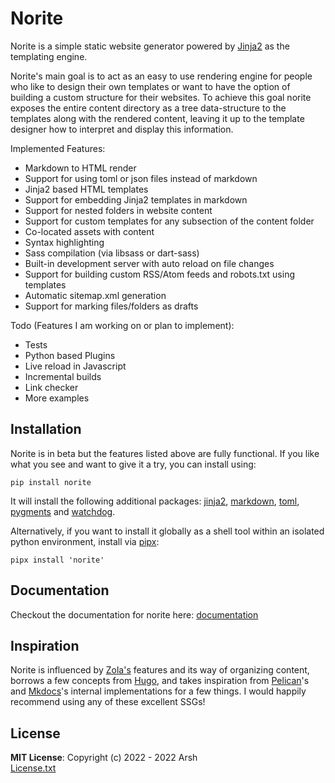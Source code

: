 # Norite

Norite is a simple static website generator powered by [Jinja2](https://palletsprojects.com/p/jinja) as the templating engine.

Norite's main goal is to act as an easy to use rendering engine for people who like to design their own templates or want to have the option of building a custom structure for their websites. To achieve this goal norite exposes the entire content directory as a tree data-structure to the templates along with the rendered content, leaving it up to the template designer how to interpret and display this information.

Implemented Features:
- Markdown to HTML render
- Support for using toml or json files instead of markdown
- Jinja2 based HTML templates
- Support for embedding Jinja2 templates in markdown
- Support for nested folders in website content
- Support for custom templates for any subsection of the content folder
- Co-located assets with content
- Syntax highlighting
- Sass compilation (via libsass or dart-sass)
- Built-in development server with auto reload on file changes
- Support for building custom RSS/Atom feeds and robots.txt using templates
- Automatic sitemap.xml generation
- Support for marking files/folders as drafts

Todo (Features I am working on or plan to implement):
- Tests
- Python based Plugins
- Live reload in Javascript
- Incremental builds
- Link checker
- More examples


## Installation
Norite is in beta but the features listed above are fully functional. If you like what you see and want to give it a try, you can install using:
```shell
pip install norite
```

It will install the following additional packages: [jinja2](https://pypi.org/project/Jinja2/), [markdown](https://pypi.org/project/Markdown/), [toml](https://pypi.org/project/toml/), [pygments](https://pypi.org/project/Pygments/) and [watchdog](https://pypi.org/project/watchdog/).

Alternatively, if you want to install it globally as a shell tool within an isolated python environment, install via [pipx](https://pypa.github.io/pipx/):
```shell
pipx install 'norite'
```

## Documentation
Checkout the documentation for norite here: [documentation](https://github.com/prdx23/norite/wiki)


## Inspiration
Norite is influenced by [Zola's](https://www.getzola.org/) features and its way of organizing content, borrows a few concepts from [Hugo](https://gohugo.io), and takes inspiration from [Pelican](https://blog.getpelican.com/)'s and [Mkdocs](https://www.mkdocs.org/)'s internal implementations for a few things. I would happily recommend using any of these excellent SSGs!


## License
**MIT License**: Copyright (c) 2022 - 2022 Arsh  
[License.txt](https://github.com/prdx23/norite/blob/master/LICENSE.txt)
